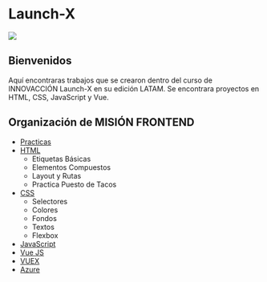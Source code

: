 
# Launch-X

![](https://avatars.githubusercontent.com/u/110853422?s=200&v=4)

## Bienvenidos

Aquí encontraras trabajos que se crearon dentro del curso de INNOVACCIÓN Launch-X en su edición LATAM.
Se encontrara proyectos en HTML, CSS, JavaScript y Vue.

## Organización de MISIÓN FRONTEND


+ [Practicas]()
+ [HTML](https://github.com/Zedreef/Launch-X/tree/master/HTML)
	+ Etiquetas Básicas
	+ Elementos Compuestos
	+ Layout y Rutas
	+ Practica Puesto de Tacos
+ [CSS](https://github.com/Zedreef/Launch-X/tree/master/CSS)
	+ Selectores
	+ Colores
	+ Fondos
	+ Textos
	+ Flexbox
+ [JavaScript]()
+ [Vue JS]()
+ [VUEX]()
+ [Azure]()
